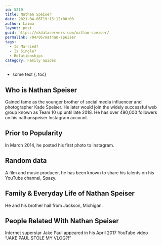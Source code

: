 ```yaml
---
id: 5219
title: Nathan Speiser
date: 2021-04-06T19:13:12+00:00
author: Laima
layout: post
guid: https://ukdataservers.com/nathan-speiser/
permalink: /04/06/nathan-speiser
tags:
  - Is Married?
  - Is Single?
  - Relationships
category: Family Guides
---
```


* some text
{: toc}


## Who is Nathan Speiser
                  
                  
                  
Gained fame as the younger brother of social media influencer and photographer Kade Speiser. He later would join the widely successful web group known as Team 10 up until late 2018. He has over 490,000 followers on his nathanspeiser Instagram account. 
                  
              
            
              
            
                
                
                
## Prior to Popularity
                  
                  
                  
In March 2014, he posted his first photo to Instagram. 
                  
              
            
              
            
                
                
                
## Random data
                  
                  
                  
A film and music producer, he has been known to share his talents on his YouTube channel, Spazy. 
                  
              
            
              
            
                
                
                
## Family & Everyday Life of Nathan Speiser
                  
                  
                  
He and his brother hail from Jackson, Michigan. 
                  
              
            
              
            
                
                
                
## People Related With Nathan Speiser
                  
                  
                  
Internet superstar Jake Paul appeared in his April 2017 YouTube video &#8220;JAKE PAUL STOLE MY VLOG?!&#8221; 
                  
              
            
              
            
                
              
            
              
              
            
            
              
            
          
          
          